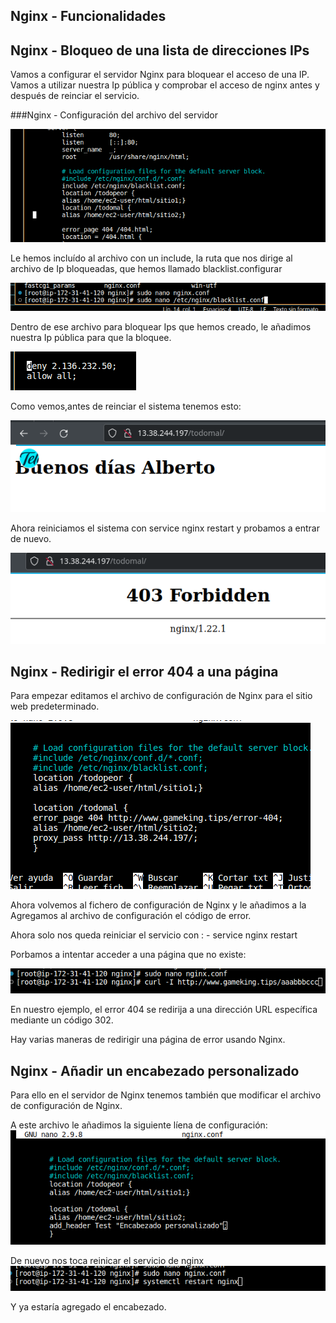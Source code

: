 ## Nginx - Funcionalidades

## Nginx - Bloqueo de una lista de direcciones IPs

Vamos a configurar el servidor Nginx para bloquear el acceso de una IP.
Vamos a utilizar nuestra Ip pública y comprobar el acceso de nginx antes y después de reinciar el servicio.

###Nginx - Configuración del archivo del servidor

![Texto alternativo](ipblock.png)

Le hemos incluído al archivo con un include, la ruta que nos dirige al archivo de Ip bloqueadas, que hemos llamado blacklist.configurar

![Texto alternativo](creararchivo.png)

Dentro de ese archivo para bloquear Ips que hemos creado, le añadimos nuestra Ip pública para que la bloquee.

![Texto alternativo](ippublica.png)

Como vemos,antes de reinciar el sistema tenemos esto:

![Texto alternativo](buenosdias.png)

Ahora reiniciamos el sistema con service nginx restart y probamos a entrar de nuevo.

![Texto alternativo](negacion.png)

## Nginx - Redirigir el error 404 a una página


Para empezar editamos el archivo de configuración de Nginx para el sitio web predeterminado.

![Texto alternativo](error404.png)

Ahora volvemos al fichero de configuración de Nginx y le añadimos a la Agregamos al archivo de configuración el código de error.

Ahora solo nos queda reiniciar el servicio con :
    - service nginx restart

Porbamos a intentar acceder a una página que no existe:

![Texto alternativo](hola.png)



En nuestro ejemplo, el error 404 se redirija a una dirección URL específica mediante un código 302.

Hay varias maneras de redirigir una página de error usando Nginx.
## Nginx - Añadir un encabezado personalizado

Para ello en el servidor de Nginx tenemos también que modificar el archivo de configuración de Nginx.

A este archivo le añadimos la siguiente líena de configuración:
![Texto alternativo](confi.png)

De nuevo nos toca reinicar el servicio de nginx 
![Texto alternativo](reiniciar.png)

Y ya estaría agregado el encabezado.

